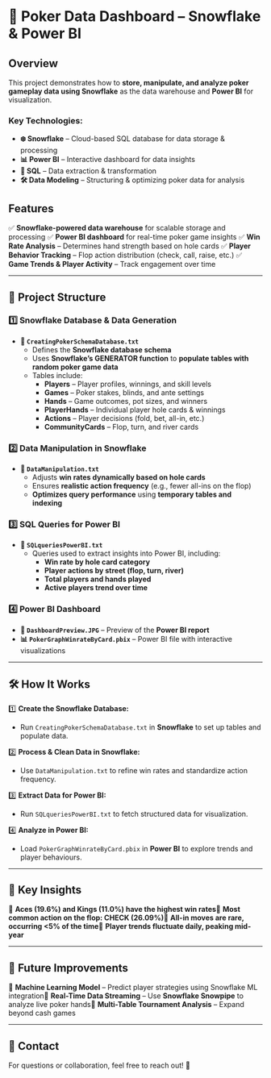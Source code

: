 # 🎲 Poker Data Dashboard – Snowflake & Power BI

## Overview

This project demonstrates how to **store, manipulate, and analyze poker gameplay data using Snowflake** as the data warehouse and **Power BI** for visualization.

### Key Technologies:

- **❄️ Snowflake** – Cloud-based SQL database for data storage & processing
- **📊 Power BI** – Interactive dashboard for data insights
- **🌟 SQL** – Data extraction & transformation
- **🛠 Data Modeling** – Structuring & optimizing poker data for analysis

## Features

✅ **Snowflake-powered data warehouse** for scalable storage and processing
✅ **Power BI dashboard** for real-time poker game insights
✅ **Win Rate Analysis** – Determines hand strength based on hole cards
✅ **Player Behavior Tracking** – Flop action distribution (check, call, raise, etc.)
✅ **Game Trends & Player Activity** – Track engagement over time

---

## 📁 Project Structure

### 1️⃣ **Snowflake Database & Data Generation**

- **📝 `CreatingPokerSchemaDatabase.txt`**
  - Defines the **Snowflake database schema**
  - Uses **Snowflake’s GENERATOR function** to **populate tables with random poker game data**
  - Tables include:
    - **Players** – Player profiles, winnings, and skill levels
    - **Games** – Poker stakes, blinds, and ante settings
    - **Hands** – Game outcomes, pot sizes, and winners
    - **PlayerHands** – Individual player hole cards & winnings
    - **Actions** – Player decisions (fold, bet, all-in, etc.)
    - **CommunityCards** – Flop, turn, and river cards

### 2️⃣ **Data Manipulation in Snowflake**

- **📝 `DataManipulation.txt`**
  - Adjusts **win rates dynamically based on hole cards**
  - Ensures **realistic action frequency** (e.g., fewer all-ins on the flop)
  - **Optimizes query performance** using **temporary tables and indexing**

### 3️⃣ **SQL Queries for Power BI**

- **📝 `SQLqueriesPowerBI.txt`**
  - Queries used to extract insights into Power BI, including:
    - **Win rate by hole card category**
    - **Player actions by street (flop, turn, river)**
    - **Total players and hands played**
    - **Active players trend over time**

### 4️⃣ **Power BI Dashboard**

- **🎨 `DashboardPreview.JPG`** – Preview of the **Power BI report**
- **📊 `PokerGraphWinrateByCard.pbix`** – Power BI file with interactive visualizations

---

## 🛠️ How It Works

1️⃣ **Create the Snowflake Database:**

- Run `CreatingPokerSchemaDatabase.txt` in **Snowflake** to set up tables and populate data.

2️⃣ **Process & Clean Data in Snowflake:**

- Use `DataManipulation.txt` to refine win rates and standardize action frequency.

3️⃣ **Extract Data for Power BI:**

- Run `SQLqueriesPowerBI.txt` to fetch structured data for visualization.

4️⃣ **Analyze in Power BI:**

- Load `PokerGraphWinrateByCard.pbix` in **Power BI** to explore trends and player behaviours.

---

## 📌 Key Insights

🔹 **Aces (19.6%) and Kings (11.0%) have the highest win rates**🔹 **Most common action on the flop: CHECK (26.09%)**🔹 **All-in moves are rare, occurring <5% of the time**🔹 **Player trends fluctuate daily, peaking mid-year**

---

## 🚀 Future Improvements

🔹 **Machine Learning Model** – Predict player strategies using Snowflake ML integration🔹 **Real-Time Data Streaming** – Use **Snowflake Snowpipe** to analyze live poker hands🔹 **Multi-Table Tournament Analysis** – Expand beyond cash games

---

## 📩 Contact

For questions or collaboration, feel free to reach out! 🚀
